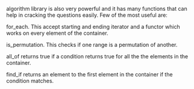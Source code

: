 algorithm library is also very powerful and it has many functions that can help in cracking the questions easily. Few of the most useful are:


for_each. This accept starting and ending iterator and a functor which works on every element of the container.


is_permutation. This checks if one range is a permutation of another.


all_of returns true if a condition returns true for all the the elements in the container.


find_if returns an element to the first element in the container if the condition matches.